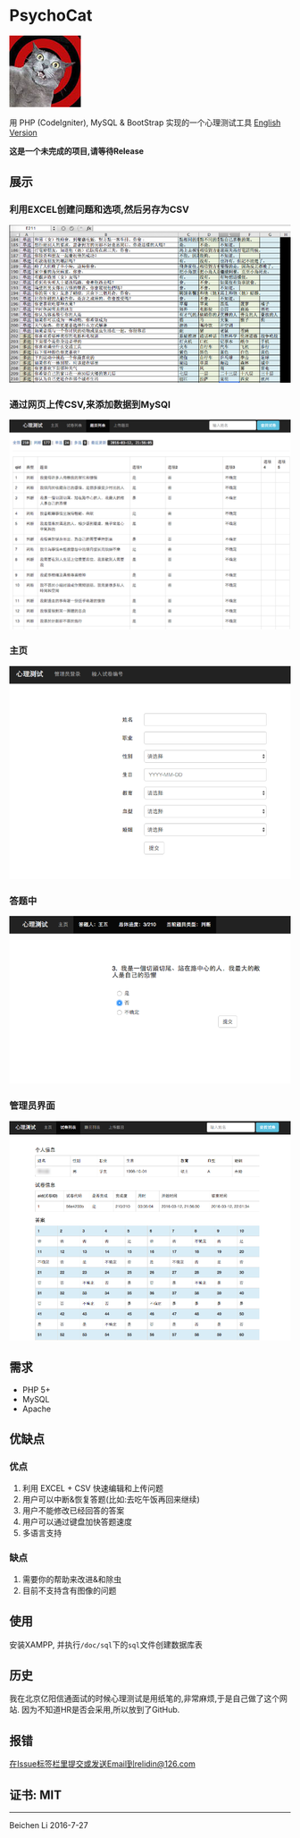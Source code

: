 
# PsychoCat
![logo](doc/img/logo.jpg)

用 PHP (CodeIgniter), MySQL & BootStrap 实现的一个心理测试工具
[English Version](README.md)

__这是一个未完成的项目,请等待Release__

## 展示

### 利用EXCEL创建问题和选项,然后另存为CSV
![Excel](doc/img/excel.png "Excel")
### 通过网页上传CSV,来添加数据到MySQl
![Questions](doc/img/questions.png "Questions")
### 主页
![Home](doc/img/home.png "Home")
### 答题中
![Testing](doc/img/test.png "Testing")
### 管理员界面
![Answers](doc/img/answers.png "Answers")

## 需求

* PHP 5+
* MySQL
* Apache

## 优缺点

### 优点
1. 利用 EXCEL + CSV 快速编辑和上传问题
2. 用户可以中断&恢复答题(比如:去吃午饭再回来继续)
3. 用户不能修改已经回答的答案
4. 用户可以通过键盘加快答题速度
5. 多语言支持

### 缺点
1. 需要你的帮助来改进&和除虫
2. 目前不支持含有图像的问题

## 使用

安装XAMPP, 并执行`/doc/sql`下的`sql`文件创建数据库表

## 历史

我在北京亿阳信通面试的时候心理测试是用纸笔的,非常麻烦,于是自己做了这个网站.
因为不知道HR是否会采用,所以放到了GitHub.

## 报错

在Issue标签栏里提交或发送Email到relidin@126.com

## 证书: MIT

---
Beichen Li 2016-7-27